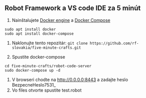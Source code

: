 ## Robot Framework a VS code IDE za 5 minút

1. Nainštalujete [Docker engine](https://docs.docker.com/engine/install/) a [Docker Compose](https://docs.docker.com/compose/install/)
  ```
  sudo apt install docker
  sudo apt install docker-compose
  ```
1. Naklonujte tento repozitár: 
    `git clone https://github.com/rf-slovakia/five-minute-crafts.git`

1. Spustite docker-compose 
  ```
  cd five-minute-crafts/robot-code-server
  sudo docker-compose up -d
  ``` 
1. V browseri chodte na http://0.0.0.0:8443 a zadajte heslo BezpecneHeslo7531_
1. Vo files otvorte spustite test.robot 